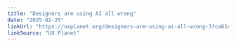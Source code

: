 ```yaml
---
title: "Designers are using AI all wrong"
date: "2025-02-25"
linkUrl: "https://uxplanet.org/designers-are-using-ai-all-wrong-3fca61c2c2ab?ref=rogerwong.me"
linkSource: "UX Planet"
---
```

